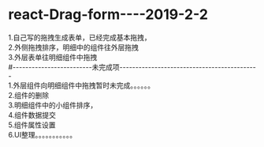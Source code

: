 # react-Drag-form----2019-2-2
1.自己写的拖拽生成表单，已经完成基本拖拽，  
2.外侧拖拽排序，明细中的组件往外层拖拽  
3.外层表单往明细组件中拖拽  
#-------------------------未完成项--------------------------------------------  
1.外层组件向明细组件中拖拽暂时未完成。。。。。。  
2.组件的删除  
3.明细组件中的小组件排序，  
4.组件数据提交  
5.组件属性设置  
6.UI整理。。。。。。。。。。。  
